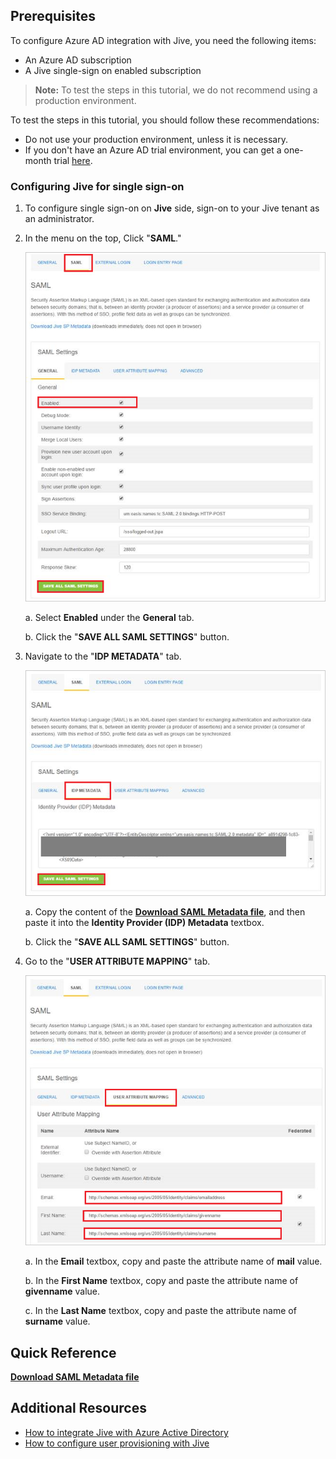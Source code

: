 ## Prerequisites

To configure Azure AD integration with Jive, you need the following items:

- An Azure AD subscription
- A Jive single-sign on enabled subscription

> **Note:**
> To test the steps in this tutorial, we do not recommend using a production environment.

To test the steps in this tutorial, you should follow these recommendations:

- Do not use your production environment, unless it is necessary.
- If you don't have an Azure AD trial environment, you can get a one-month trial [here](https://azure.microsoft.com/pricing/free-trial/).

### Configuring Jive for single sign-on

1. To configure single sign-on on **Jive** side, sign-on to your Jive tenant as an administrator.

2. In the menu on the top, Click "**SAML**."

	![Configure Single Sign-On On App Side](./media/tutorial_jive_002.png)

	a. Select **Enabled** under the **General** tab.   

	b. Click the "**SAVE ALL SAML SETTINGS**" button.

3. Navigate to the "**IDP METADATA**" tab.
   
    ![Configure Single Sign-On On App Side](./media/tutorial_jive_003.png)
   
    a. Copy the content of the **[Download SAML Metadata file](%metadata:metadataDownloadUrl%)**, and then paste it into the **Identity Provider (IDP) Metadata** textbox.
   
    b. Click the "**SAVE ALL SAML SETTINGS**" button. 

4. Go to the "**USER ATTRIBUTE MAPPING**" tab.
   
    ![Configure Single Sign-On On App Side](./media/tutorial_jive_004.png)
   
    a. In the **Email** textbox, copy and paste the attribute name of **mail** value.
   
    b. In the **First Name** textbox, copy and paste the attribute name of **givenname** value.
   
    c. In the **Last Name** textbox, copy and paste the attribute name of **surname** value.

## Quick Reference

**[Download SAML Metadata file](%metadata:metadataDownloadUrl%)**

## Additional Resources

* [How to integrate Jive with Azure Active Directory](https://docs.microsoft.com/azure/active-directory/active-directory-saas-jive-tutorial)
* [How to configure user provisioning with Jive](https://docs.microsoft.com/azure/active-directory/active-directory-saas-jive-provisioning-tutorial)

